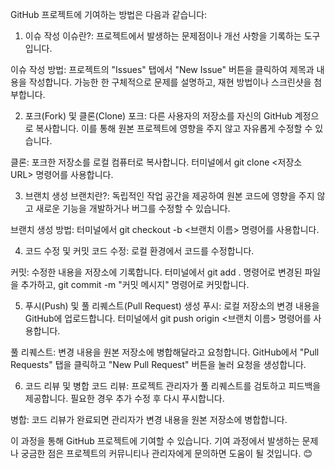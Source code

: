 GitHub 프로젝트에 기여하는 방법은 다음과 같습니다:

1. 이슈 작성
이슈란?: 프로젝트에서 발생하는 문제점이나 개선 사항을 기록하는 도구입니다.

이슈 작성 방법: 프로젝트의 "Issues" 탭에서 "New Issue" 버튼을 클릭하여 제목과 내용을 작성합니다. 가능한 한 구체적으로 문제를 설명하고, 재현 방법이나 스크린샷을 첨부합니다.

2. 포크(Fork) 및 클론(Clone)
포크: 다른 사용자의 저장소를 자신의 GitHub 계정으로 복사합니다. 이를 통해 원본 프로젝트에 영향을 주지 않고 자유롭게 수정할 수 있습니다.

클론: 포크한 저장소를 로컬 컴퓨터로 복사합니다. 터미널에서 git clone <저장소 URL> 명령어를 사용합니다.

3. 브랜치 생성
브랜치란?: 독립적인 작업 공간을 제공하여 원본 코드에 영향을 주지 않고 새로운 기능을 개발하거나 버그를 수정할 수 있습니다.

브랜치 생성 방법: 터미널에서 git checkout -b <브랜치 이름> 명령어를 사용합니다.

4. 코드 수정 및 커밋
코드 수정: 로컬 환경에서 코드를 수정합니다.

커밋: 수정한 내용을 저장소에 기록합니다. 터미널에서 git add . 명령어로 변경된 파일을 추가하고, git commit -m "커밋 메시지" 명령어로 커밋합니다.

5. 푸시(Push) 및 풀 리퀘스트(Pull Request) 생성
푸시: 로컬 저장소의 변경 내용을 GitHub에 업로드합니다. 터미널에서 git push origin <브랜치 이름> 명령어를 사용합니다.

풀 리퀘스트: 변경 내용을 원본 저장소에 병합해달라고 요청합니다. GitHub에서 "Pull Requests" 탭을 클릭하고 "New Pull Request" 버튼을 눌러 요청을 생성합니다.

6. 코드 리뷰 및 병합
코드 리뷰: 프로젝트 관리자가 풀 리퀘스트를 검토하고 피드백을 제공합니다. 필요한 경우 추가 수정 후 다시 푸시합니다.

병합: 코드 리뷰가 완료되면 관리자가 변경 내용을 원본 저장소에 병합합니다.

이 과정을 통해 GitHub 프로젝트에 기여할 수 있습니다. 기여 과정에서 발생하는 문제나 궁금한 점은 프로젝트의 커뮤니티나 관리자에게 문의하면 도움이 될 것입니다. 😊
